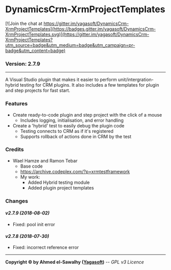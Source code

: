 # DynamicsCrm-XrmProjectTemplates

[![Join the chat at https://gitter.im/yagasoft/DynamicsCrm-XrmProjectTemplates](https://badges.gitter.im/yagasoft/DynamicsCrm-XrmProjectTemplates.svg)](https://gitter.im/yagasoft/DynamicsCrm-XrmProjectTemplates?utm_source=badge&utm_medium=badge&utm_campaign=pr-badge&utm_content=badge)

### Version: 2.7.9
---

A Visual Studio plugin that makes it easier to perform unit/intergration-hybrid testing for CRM plugins. It also includes a few templates for plugin and step projects for fast start.

### Features

+ Create ready-to-code plugin and step project with the click of a mouse
  + Includes logging, initialisation, and error handling
+ Create a 'hybrid' test to easily debug the plugin code
  + Testing connects to CRM as if it's registered
  + Supports rollback of actions done in CRM by the test

### Credits

  + Wael Hamze and Ramon Tebar
	+ Base code
	+ https://archive.codeplex.com/?p=xrmtestframework
	+ My work:
		+ Added Hybrid testing module
		+ Added plugin project templates
		
### Changes

#### _v2.7.9 (2018-08-02)_
+ Fixed: pool init error

#### _v2.7.8 (2018-07-30)_
+ Fixed: incorrect reference error

---
**Copyright &copy; by Ahmed el-Sawalhy ([Yagasoft](http://yagasoft.com))** -- _GPL v3 Licence_
